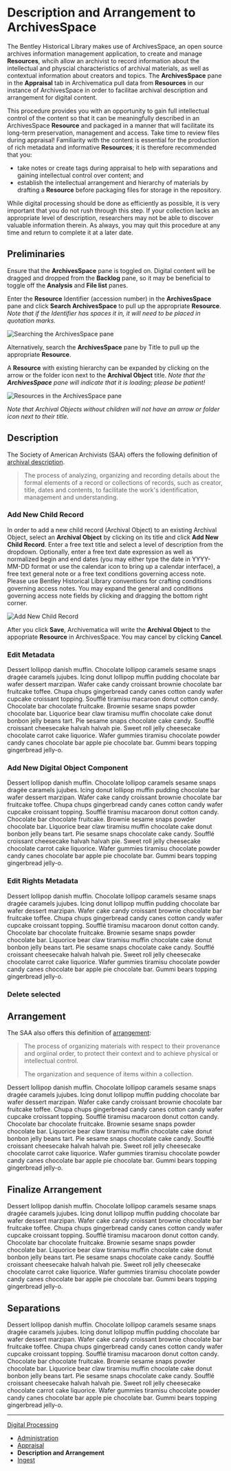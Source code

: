 Description and Arrangement to ArchivesSpace
============================================

The Bentley Historical Library makes use of ArchivesSpace, an open source archives information management application, to create and manage **Resources**, whcih allow an archivist to record information about the intellectual and physcial characteristics of archival materials, as well as contextual information about creators and topics. The **ArchivesSpace** pane in the **Appraisal** tab in Archivematica pull data from **Resources** in our instance of ArchivesSpace in order to facilitae archival description and arrangement for digital content.

This procedure provides you with an opportunity to gain full intellectual control of the content so that it can be meaningfully described in an ArchivesSpace **Resource** and packaged in a manner that will facilitate its long-term preservation, management and access. Take time to review files during appraisal! Familiarity with the content is essential for the production of rich metadata and informative **Resources**; it is therefore recommended that you:

  * take notes or create tags during appraisal to help with separations and gaining intellectual control over content; and
  * establish the intellectual arrangement and hierarchy of materials by drafting a **Resource** before packaging files for storage in the repository.
  
While digital processing should be done as efficiently as possible, it is very important that you do not rush through this step. If your collection lacks an appropriate level of description, researchers may not be able to discover valuable information therein. As always, you may quit this procedure at any time and return to complete it at a later date.
  
Preliminaries
-------------

Ensure that the **ArchivesSpace** pane is toggled on. Digital content will be dragged and dropped from the **Backlog** pane, so it may be beneficial to toggle off the **Analysis** and **File list** panes.

Enter the **Resource** Identifier (accession number) in the **ArchivesSpace** pane and click **Search ArchivesSpace** to pull up the appropriate **Resource**. *Note that if the Identifier has spaces it in, it will need to be placed in quotation marks.*

![Searching the ArchivesSpace pane](searching-archivesspace-pane.png)

Alternatively, search the **ArchivesSpace** pane by Title to pull up the appropriate **Resource**.

A **Resource** with existing hierarchy can be expanded by clicking on the arrow or the folder icon next to the **Archival Object** title. *Note that the **ArchivesSpace** pane will indicate that it is loading; please be patient!*

![Resources in the ArchivesSpace pane](archivesspace-pane.png)

*Note that Archival Objects without children will not have an arrow or folder icon next to their title.*
  
Description
-----------

The Society of American Archivists (SAA) offers the following definition of [archival description](http://www2.archivists.org/glossary/terms/a/archival-description). 

> The process of analyzing, organizing and recording details about the formal elements of a record or collections of records, such as creator, title, dates and contents, to facilitate the work's identification, management and understanding.

### Add New Child Record

In order to add a new child record (Archival Object) to an existing Archival Object, select an **Archival Object** by clicking on its title and click **Add New Child Record**. Enter a free text title and select a level of description from the dropdown. Optionally, enter a free text date expression as well as normalized begin and end dates (you may either type the date in YYYY-MM-DD format or use the calendar icon to bring up a calendar interface), a free text general note or a free text conditions governing access note. Please use Bentley Historical Library conventions for crafting conditions governing access notes. You may expand the general and conditions governing access note fields by clicking and dragging the bottom right corner.

![Add New Child Record](create-child-record.png)

After you click **Save**, Archivematica will write the **Archival Object** to the appopriate **Resource** in ArchivesSpace. You may cancel by clicking **Cancel**.

### Edit Metadata

Dessert lollipop danish muffin. Chocolate lollipop caramels sesame snaps dragée caramels jujubes. Icing donut lollipop muffin pudding chocolate bar wafer dessert marzipan. Wafer cake candy croissant brownie chocolate bar fruitcake toffee. Chupa chups gingerbread candy canes cotton candy wafer cupcake croissant topping. Soufflé tiramisu macaroon donut cotton candy. Chocolate bar chocolate fruitcake. Brownie sesame snaps powder chocolate bar. Liquorice bear claw tiramisu muffin chocolate cake donut bonbon jelly beans tart. Pie sesame snaps chocolate cake candy. Soufflé croissant cheesecake halvah halvah pie. Sweet roll jelly cheesecake chocolate carrot cake liquorice. Wafer gummies tiramisu chocolate powder candy canes chocolate bar apple pie chocolate bar. Gummi bears topping gingerbread jelly-o.

### Add New Digital Object Component

Dessert lollipop danish muffin. Chocolate lollipop caramels sesame snaps dragée caramels jujubes. Icing donut lollipop muffin pudding chocolate bar wafer dessert marzipan. Wafer cake candy croissant brownie chocolate bar fruitcake toffee. Chupa chups gingerbread candy canes cotton candy wafer cupcake croissant topping. Soufflé tiramisu macaroon donut cotton candy. Chocolate bar chocolate fruitcake. Brownie sesame snaps powder chocolate bar. Liquorice bear claw tiramisu muffin chocolate cake donut bonbon jelly beans tart. Pie sesame snaps chocolate cake candy. Soufflé croissant cheesecake halvah halvah pie. Sweet roll jelly cheesecake chocolate carrot cake liquorice. Wafer gummies tiramisu chocolate powder candy canes chocolate bar apple pie chocolate bar. Gummi bears topping gingerbread jelly-o.

### Edit Rights Metadata

Dessert lollipop danish muffin. Chocolate lollipop caramels sesame snaps dragée caramels jujubes. Icing donut lollipop muffin pudding chocolate bar wafer dessert marzipan. Wafer cake candy croissant brownie chocolate bar fruitcake toffee. Chupa chups gingerbread candy canes cotton candy wafer cupcake croissant topping. Soufflé tiramisu macaroon donut cotton candy. Chocolate bar chocolate fruitcake. Brownie sesame snaps powder chocolate bar. Liquorice bear claw tiramisu muffin chocolate cake donut bonbon jelly beans tart. Pie sesame snaps chocolate cake candy. Soufflé croissant cheesecake halvah halvah pie. Sweet roll jelly cheesecake chocolate carrot cake liquorice. Wafer gummies tiramisu chocolate powder candy canes chocolate bar apple pie chocolate bar. Gummi bears topping gingerbread jelly-o.

### Delete selected

Arrangement
-----------

The SAA also offers this definition of [arrangement](http://www2.archivists.org/glossary/terms/a/arrangement):

> The process of organizing materials with respect to their provenance and orgiinal order, to protect their context and to achieve physical or intellectual control. 
>
> The organization and sequence of items within a collection.

Dessert lollipop danish muffin. Chocolate lollipop caramels sesame snaps dragée caramels jujubes. Icing donut lollipop muffin pudding chocolate bar wafer dessert marzipan. Wafer cake candy croissant brownie chocolate bar fruitcake toffee. Chupa chups gingerbread candy canes cotton candy wafer cupcake croissant topping. Soufflé tiramisu macaroon donut cotton candy. Chocolate bar chocolate fruitcake. Brownie sesame snaps powder chocolate bar. Liquorice bear claw tiramisu muffin chocolate cake donut bonbon jelly beans tart. Pie sesame snaps chocolate cake candy. Soufflé croissant cheesecake halvah halvah pie. Sweet roll jelly cheesecake chocolate carrot cake liquorice. Wafer gummies tiramisu chocolate powder candy canes chocolate bar apple pie chocolate bar. Gummi bears topping gingerbread jelly-o.

Finalize Arrangement
--------------------

Dessert lollipop danish muffin. Chocolate lollipop caramels sesame snaps dragée caramels jujubes. Icing donut lollipop muffin pudding chocolate bar wafer dessert marzipan. Wafer cake candy croissant brownie chocolate bar fruitcake toffee. Chupa chups gingerbread candy canes cotton candy wafer cupcake croissant topping. Soufflé tiramisu macaroon donut cotton candy. Chocolate bar chocolate fruitcake. Brownie sesame snaps powder chocolate bar. Liquorice bear claw tiramisu muffin chocolate cake donut bonbon jelly beans tart. Pie sesame snaps chocolate cake candy. Soufflé croissant cheesecake halvah halvah pie. Sweet roll jelly cheesecake chocolate carrot cake liquorice. Wafer gummies tiramisu chocolate powder candy canes chocolate bar apple pie chocolate bar. Gummi bears topping gingerbread jelly-o.

Separations
-----------

Dessert lollipop danish muffin. Chocolate lollipop caramels sesame snaps dragée caramels jujubes. Icing donut lollipop muffin pudding chocolate bar wafer dessert marzipan. Wafer cake candy croissant brownie chocolate bar fruitcake toffee. Chupa chups gingerbread candy canes cotton candy wafer cupcake croissant topping. Soufflé tiramisu macaroon donut cotton candy. Chocolate bar chocolate fruitcake. Brownie sesame snaps powder chocolate bar. Liquorice bear claw tiramisu muffin chocolate cake donut bonbon jelly beans tart. Pie sesame snaps chocolate cake candy. Soufflé croissant cheesecake halvah halvah pie. Sweet roll jelly cheesecake chocolate carrot cake liquorice. Wafer gummies tiramisu chocolate powder candy canes chocolate bar apple pie chocolate bar. Gummi bears topping gingerbread jelly-o.

***

[Digital Processing](digital-processing.md)
  * [Administration](administration.md)
  * [Appraisal](appraisal.md)
  * **Description and Arrangement**
  * [Ingest](ingest.md)
